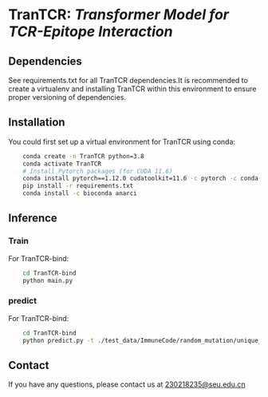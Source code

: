 # TranTCR: *Transformer Model for TCR-Epitope Interaction*

## Dependencies
See requirements.txt for all TranTCR dependencies.It is recommended to create a virtualenv and installing TranTCR within this environment to ensure proper versioning of dependencies.
## Installation
You could first set up a virtual environment for TranTCR using conda:
```bash
    conda create -n TranTCR python=3.8
    conda activate TranTCR
    # Install Pytorch packages (for CUDA 11.6)
    conda install pytorch==1.12.0 cudatoolkit=11.6 -c pytorch -c conda-forge
    pip install -r requirements.txt
    conda install -c bioconda anarci
```

## Inference
### Train
For TranTCR-bind:
```bash
    cd TranTCR-bind
    python main.py
```

### predict
For TranTCR-bind:
```bash
    cd TranTCR-bind
    python predict.py -t ./test_data/ImmuneCode/random_mutation/unique_cdr3_1V1_Immunecode.csv -o ./output/result_test.csv
```


## Contact
If you have any questions, please contact us at 230218235@seu.edu.cn